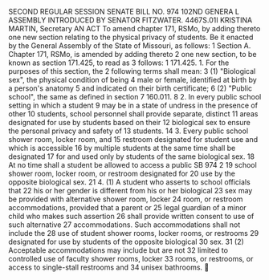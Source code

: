 SECOND REGULAR SESSION
SENATE BILL NO. 974
102ND GENERA L ASSEMBLY
INTRODUCED BY SENATOR FITZWATER.
4467S.01I KRISTINA MARTIN, Secretary
AN ACT
To amend chapter 171, RSMo, by adding thereto one new section relating to the physical privacy
of students.
Be it enacted by the General Assembly of the State of Missouri, as follows:
1 Section A. Chapter 171, RSMo, is amended by adding thereto
2 one new section, to be known as section 171.425, to read as
3 follows:
1 171.425. 1. For the purposes of this section, the
2 following terms shall mean:
3 (1) "Biological sex", the physical condition of being
4 male or female, identified at birth by a person's anatomy
5 and indicated on their birth certificate;
6 (2) "Public school", the same as defined in section
7 160.011.
8 2. In every public school setting in which a student
9 may be in a state of undress in the presence of other
10 students, school personnel shall provide separate, distinct
11 areas designated for use by students based on their
12 biological sex to ensure the personal privacy and safety of
13 students.
14 3. Every public school shower room, locker room, and
15 restroom designated for student use and which is accessible
16 by multiple students at the same time shall be designated
17 for and used only by students of the same biological sex.
18 At no time shall a student be allowed to access a public
SB 974 2
19 school shower room, locker room, or restroom designated for
20 use by the opposite biological sex.
21 4. (1) A student who asserts to school officials that
22 his or her gender is different from his or her biological
23 sex may be provided with alternative shower room, locker
24 room, or restroom accommodations, provided that a parent or
25 legal guardian of a minor child who makes such assertion
26 shall provide written consent to use of such alternative
27 accommodations. Such accommodations shall not include the
28 use of student shower rooms, locker rooms, or restrooms
29 designated for use by students of the opposite biological
30 sex.
31 (2) Acceptable accommodations may include but are not
32 limited to controlled use of faculty shower rooms, locker
33 rooms, or restrooms, or access to single-stall restrooms and
34 unisex bathrooms.
